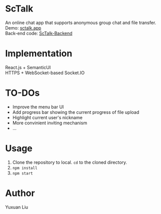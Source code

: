 # ScTalk
An online chat app that supports anonymous group chat and file transfer.<br>
Demo: <a href='https://sctalk.app'>sctalk.app</a><br>
Back-end code: <a href='https://github.com/rickliu131/ScTalk-Backend'>ScTalk-Backend</a>

# Implementation
React.js + SemanticUI<br>
HTTPS + WebSocket-based Socket.IO

# TO-DOs
* Improve the menu bar UI
* Add progress bar showing the current progress of file upload
* Highlight current user's nickname
* More convinient inviting mechanism
* ...

# Usage  
1. Clone the repository to local. `cd` to the cloned directory.
2. `npm install`
3. `npm start`

# Author
Yuxuan Liu
